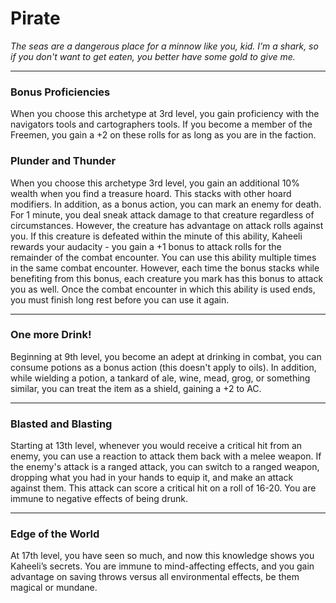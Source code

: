 Pirate
======

_The seas are a dangerous place for a minnow like you, kid. I’m a shark, so if you don't want to get eaten, you better have some gold to give me._

* * *

### Bonus Proficiencies

When you choose this archetype at 3rd level, you gain proficiency with the navigators tools and cartographers tools. If you become a member of the Freemen, you gain a +2 on these rolls for as long as you are in the faction. 

### Plunder and Thunder

When you choose this archetype 3rd level, you gain an additional 10% wealth when you find a treasure hoard. This stacks with other hoard modifiers.  In addition, as a bonus action, you can mark an enemy for death. For 1 minute, you deal sneak attack damage to that creature regardless of circumstances. However, the creature has advantage on attack rolls against you. If this creature is defeated within the minute of this ability, Kaheeli rewards your audacity - you gain a +1 bonus to attack rolls for the remainder of the combat encounter. You can use this ability multiple times in the same combat encounter. However, each time the bonus stacks while benefiting from this bonus, each creature you mark has this bonus to attack you as well. Once the combat encounter in which this ability is used ends, you must finish long rest before you can use it again.

* * *

### One more Drink!

Beginning at 9th level, you become an adept at drinking in combat, you can consume potions as a bonus action (this doesn't apply to oils). In addition, while wielding a potion, a tankard of ale, wine, mead, grog, or something similar, you can treat the item as a shield, gaining a +2 to AC.

* * *

### Blasted and Blasting

Starting at 13th level, whenever you would receive a critical hit from an enemy, you can use a reaction to attack them back with a melee weapon. If the enemy's attack is a ranged attack, you can switch to a ranged weapon, dropping what you had in your hands to equip it, and make an attack against them. This attack can score a critical hit on a roll of 16-20.  You are immune to negative effects of being drunk.

* * *

### Edge of the World

At 17th level, you have seen so much, and now this knowledge shows you Kaheeli’s secrets. You are immune to mind-affecting effects, and you gain advantage on saving throws versus all environmental effects, be them magical or mundane.
